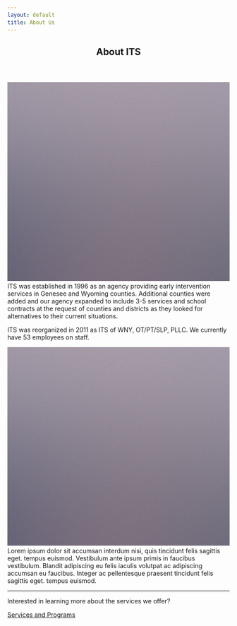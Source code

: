 ```yaml
---
layout: default
title: About Us
---
```


<!-- Main -->
<div id="main">
  <section id="two">
    <div class="inner">
      <header class="major">
        <h2>About ITS</h2>
      </header>
      <p><span class="image left"><img src="/assets/images/pic09.jpg" alt=""></span>ITS was established in 1996 as an agency providing early intervention services in Genesee and Wyoming counties. Additional counties were added and our agency expanded to include 3-5 services and school contracts at the request of counties and districts as they looked for alternatives to their current situations.</p>
      <div class="box">
        <p>ITS was reorganized in 2011 as ITS of WNY, OT/PT/SLP, PLLC. We currently have 53 employees on staff.</p>
      </div>
      <p><span class="image right"><img src="/assets/images/pic09.jpg" alt=""></span>Lorem ipsum dolor sit accumsan interdum nisi, quis tincidunt felis sagittis eget. tempus euismod. Vestibulum ante ipsum primis in faucibus vestibulum. Blandit adipiscing eu felis iaculis volutpat ac adipiscing accumsan eu faucibus. Integer ac pellentesque praesent tincidunt felis sagittis eget. tempus euismod.</p>
      <hr class="major" />
      <div class="boxx">
        <p>
          Interested in learning more about the services we offer?
          <div><a href="/services" class="button next">Services and Programs</a></div>
        </p>
      </div>
    </div>
  </section>
</div>
